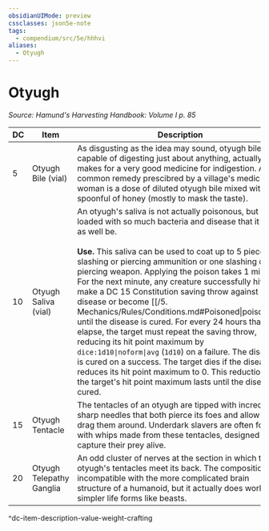 ```yaml
---
obsidianUIMode: preview
cssclasses: json5e-note
tags:
  - compendium/src/5e/hhhvi
aliases:
  - Otyugh
---
```

# Otyugh
*Source: Hamund's Harvesting Handbook: Volume I p. 85* 

| DC | Item | Description | Value | Weight | Crafting |
|----|------|-------------|-------|--------|----------|
| 5 | Otyugh Bile (vial) | As disgusting as the idea may sound, otyugh bile, capable of digesting just about anything, actually makes for a very good medicine for indigestion. A common remedy prescibred by a village's medicine woman is a dose of diluted otyugh bile mixed with a spoonful of honey (mostly to mask the taste). | 5 gp | 1 lb | — |
| 10 | Otyugh Saliva (vial) | An otyugh's saliva is not actually poisonous, but it is loaded with so much bacteria and disease that it may as well be.<br /><br />**Use.** This saliva can be used to coat up to 5 pieces of slashing or piercing ammunition or one slashing or piercing weapon. Applying the poison takes 1 minute. For the next minute, any creature successfully hit must make a DC 15 Constitution saving throw against disease or become [[/5. Mechanics/Rules/Conditions.md#Poisoned\|poisoned]] until the disease is cured. For every 24 hours that elapse, the target must repeat the saving throw, reducing its hit point maximum by `dice:1d10\|noform\|avg` (`1d10`) on a failure. The disease is cured on a success. The target dies if the disease reduces its hit point maximum to 0. This reduction to the target's hit point maximum lasts until the disease is cured. | 40 gp | 1 lb | — |
| 15 | Otyugh Tentacle | The tentacles of an otyugh are tipped with incredibly sharp needles that both pierce its foes and allow it to drag them around. Underdark slavers are often found with whips made from these tentacles, designed to capture their prey alive. | 25 gp | 15 lb | [[5. Mechanics/Items/Otyugh Whip (HHHVI).md\|Otyugh Whip]] |
| 20 | Otyugh Telepathy Ganglia | An odd cluster of nerves at the section in which the otyugh's tentacles meet its back. The composition is incompatible with the more complicated brain structure of a humanoid, but it actually does work on simpler life forms like beasts. | 100 gp | 2 lb | [[5. Mechanics/Items/Sensory Collar (HHHVI).md\|Sensory Collar]] |
^dc-item-description-value-weight-crafting
